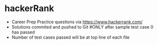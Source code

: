 # hackerRank

- Career Prep Practice questions via https://www.hackerrank.com/
- Solutions commited and pushed to Git #ONLY after sample test case 0 has passed
- Number of test cases passed will be at top line of each file
